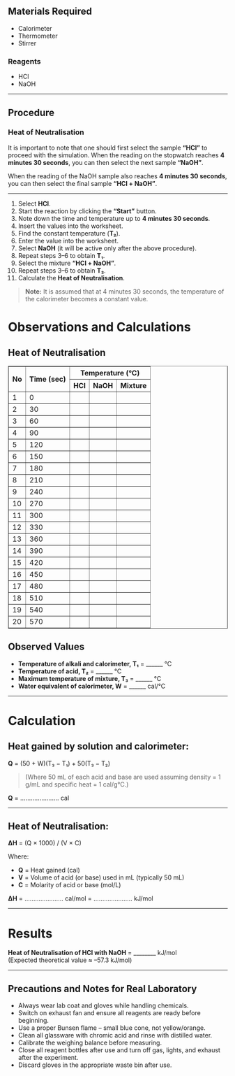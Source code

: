 
## Materials Required

- Calorimeter  
- Thermometer  
- Stirrer  

### Reagents

- HCl  
- NaOH  

---

## Procedure

### Heat of Neutralisation

It is important to note that one should first select the sample **“HCl”** to proceed with the simulation. When the reading on the stopwatch reaches **4 minutes 30 seconds**, you can then select the next sample **“NaOH”**.

When the reading of the NaOH sample also reaches **4 minutes 30 seconds**, you can then select the final sample **“HCl + NaOH”**.

---

1. Select **HCl**.  
2. Start the reaction by clicking the **“Start”** button.  
3. Note down the time and temperature up to **4 minutes 30 seconds**.  
4. Insert the values into the worksheet.  
5. Find the constant temperature (**T₂**).  
6. Enter the value into the worksheet.  
7. Select **NaOH** (it will be active only after the above procedure).  
8. Repeat steps 3–6 to obtain **T₁**.  
9. Select the mixture **“HCl + NaOH”**.  
10. Repeat steps 3–6 to obtain **T₃**.  
11. Calculate the **Heat of Neutralisation**.

> **Note:** It is assumed that at 4 minutes 30 seconds, the temperature of the calorimeter becomes a constant value.


# Observations and Calculations

## Heat of Neutralisation

<table border="1" cellpadding="5" cellspacing="0">
  <thead>
    <tr>
      <th rowspan="2">No</th>
      <th rowspan="2">Time (sec)</th>
      <th colspan="3">Temperature (°C)</th>
    </tr>
    <tr>
      <th>HCl</th>
      <th>NaOH</th>
      <th>Mixture</th>
    </tr>
  </thead>
  <tbody>
    <tr><td>1</td><td>0</td><td></td><td></td><td></td></tr>
    <tr><td>2</td><td>30</td><td></td><td></td><td></td></tr>
    <tr><td>3</td><td>60</td><td></td><td></td><td></td></tr>
    <tr><td>4</td><td>90</td><td></td><td></td><td></td></tr>
    <tr><td>5</td><td>120</td><td></td><td></td><td></td></tr>
    <tr><td>6</td><td>150</td><td></td><td></td><td></td></tr>
    <tr><td>7</td><td>180</td><td></td><td></td><td></td></tr>
    <tr><td>8</td><td>210</td><td></td><td></td><td></td></tr>
    <tr><td>9</td><td>240</td><td></td><td></td><td></td></tr>
    <tr><td>10</td><td>270</td><td></td><td></td><td></td></tr>
    <tr><td>11</td><td>300</td><td></td><td></td><td></td></tr>
    <tr><td>12</td><td>330</td><td></td><td></td><td></td></tr>
    <tr><td>13</td><td>360</td><td></td><td></td><td></td></tr>
    <tr><td>14</td><td>390</td><td></td><td></td><td></td></tr>
    <tr><td>15</td><td>420</td><td></td><td></td><td></td></tr>
    <tr><td>16</td><td>450</td><td></td><td></td><td></td></tr>
    <tr><td>17</td><td>480</td><td></td><td></td><td></td></tr>
    <tr><td>18</td><td>510</td><td></td><td></td><td></td></tr>
    <tr><td>19</td><td>540</td><td></td><td></td><td></td></tr>
    <tr><td>20</td><td>570</td><td></td><td></td><td></td></tr>
  </tbody>
</table>




## Observed Values

- **Temperature of alkali and calorimeter, T₁** = ______ °C  
- **Temperature of acid, T₂** = ______ °C  
- **Maximum temperature of mixture, T₃** = ______ °C  
- **Water equivalent of calorimeter, W** = ______ cal/°C  

---

# Calculation

## Heat gained by solution and calorimeter:

**Q** = (50 + W)(T₃ − T₁) + 50(T₃ − T₂)  

> (Where 50 mL of each acid and base are used assuming density = 1 g/mL and specific heat = 1 cal/g°C.)

**Q** = ...................... cal

---

## Heat of Neutralisation:

**ΔH** = (Q × 1000) / (V × C)  

Where:  
- **Q** = Heat gained (cal)  
- **V** = Volume of acid (or base) used in mL (typically 50 mL)  
- **C** = Molarity of acid or base (mol/L)  

**ΔH** = ...................... cal/mol = ...................... kJ/mol

---

# Results

**Heat of Neutralisation of HCl with NaOH** = ________ kJ/mol  
(Expected theoretical value ≈ –57.3 kJ/mol)

---

## Precautions and Notes for Real Laboratory

- Always wear lab coat and gloves while handling chemicals.  
- Switch on exhaust fan and ensure all reagents are ready before beginning.  
- Use a proper Bunsen flame – small blue cone, not yellow/orange.  
- Clean all glassware with chromic acid and rinse with distilled water.  
- Calibrate the weighing balance before measuring.  
- Close all reagent bottles after use and turn off gas, lights, and exhaust after the experiment.  
- Discard gloves in the appropriate waste bin after use.
